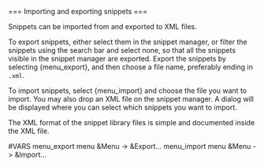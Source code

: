 === Importing and exporting snippets ===
    
Snippets can be imported from and exported to XML files.

To export snippets, either select them in the snippet manager, or filter the 
snippets using the search bar and select none, so that all the snippets 
visible in the snippet manager are exported. Export the snippets by 
selecting {menu_export}, and then choose a file name, preferably ending in 
`.xml`.

To import snippets, select {menu_import} and choose the file you want to 
import. You may also drop an XML file on the snippet manager. A dialog will 
be displayed where you can select which snippets you want to import.

The XML format of the snippet library files is simple and documented inside 
the XML file.


#VARS
menu_export menu &Menu -> &Export...
menu_import menu &Menu -> &Import...
